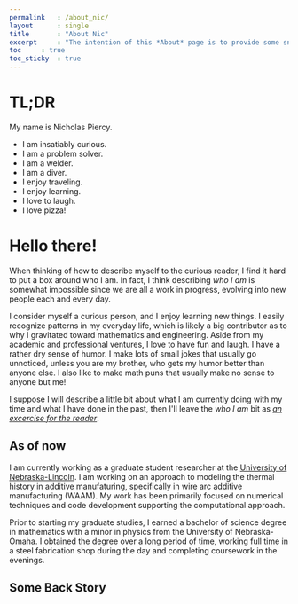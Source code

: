 ```yaml
---
permalink	: /about_nic/
layout		: single
title		: "About Nic"
excerpt		: "The intention of this *About* page is to provide some snapshots of the things that make me who I am.  You are free to formulate your own opinion of me!"
toc		: true
toc_sticky	: true
---
```


# TL;DR
My name is Nicholas Piercy. 
* I am insatiably curious.
* I am a problem solver.
* I am a welder.
* I am a diver.
* I enjoy traveling.
* I enjoy learning.
* I love to laugh.
* I love pizza!

# Hello there!
When thinking of how to describe myself to the curious reader, I find it hard to put a box around who I am. In fact, I think describing *who I am* is somewhat impossible since we are all a work in progress, evolving into new people each and every day. 

I consider myself a curious person, and I enjoy learning new things. I easily recognize patterns in my everyday life, which is likely a big contributor as to why I gravitated toward mathematics and engineering. Aside from my academic and professional ventures, I love to have fun and laugh. I have a rather dry sense of humor. I make lots of small jokes that usually go unnoticed, unless you are my brother, who gets my humor better than anyone else. I also like to make math puns that usually make no sense to anyone but me!

I suppose I will describe a little bit about what I am currently doing with my time and what I have done in the past, then I'll leave the *who I am* bit as [*an excercise for the reader*](https://en.wikipedia.org/wiki/Proof_by_intimidation).

## As of now
I am currently working as a graduate student researcher at the [University of Nebraska-Lincoln](https://www.unl.edu). I am working on an approach to modeling the thermal history in additive manufaturing, specifically in wire arc additive manufacturing (WAAM). My work has been primarily focused on numerical techniques and code development supporting the computational approach.

Prior to starting my graduate studies, I earned a bachelor of science degree in mathematics with a minor in physics from the University of Nebraska-Omaha. I obtained the degree over a long period of time, working full time in a steel fabrication shop during the day and completing coursework in the evenings.

## Some Back Story
